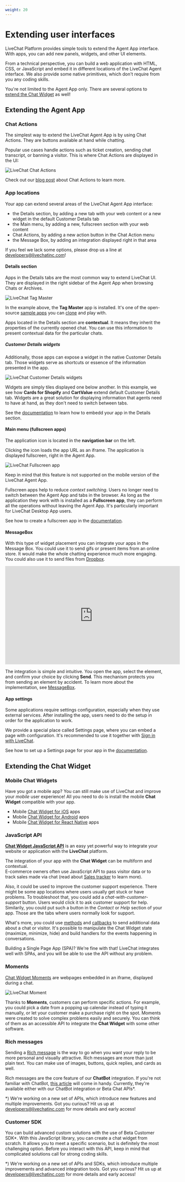 ```yaml
---
weight: 20
---
```


# Extending user interfaces

LiveChat Platform provides simple tools to extend the Agent App interface. With apps, you can add new panels, widgets, and other UI elements.

From a technical perspective, you can build a web application with HTML, CSS, or JavaScript and embed it in different locations of the LiveChat Agent interface. We also provide some native primitives, which don't require from you any coding skills.

You're not limited to the Agent App only. There are several options to [extend the Chat Widget](#extending-the-chat-widget) as well! 

## Extending the Agent App

### Chat Actions

The simplest way to extend the LiveChat Agent App is by using Chat Actions. They are buttons available at hand while chatting.

Popular use cases handle actions such as ticket creation, sending chat transcript, or banning a visitor. This is where Chat Actions are displayed in the UI:

![LiveChat Chat Actions](livechat-chat-actions.jpg)

<!-- ![Chat Actions](chat-actions-licence.png) -->

Check out our [blog post](https://developers.livechatinc.com/blog/chat-actions/) about Chat Actions to learn more.

### App locations

Your app can extend several areas of the LiveChat Agent App interface:

- the Details section, by adding a new tab with your web content or a new widget in the default Customer Details tab
- the Main menu, by adding a new, fullscreen section with your web content
- Chat Actions, by adding a new action button in the Chat Action menu
- the Message Box, by adding an integration displayed right in that area

If you feel we lack some options, please drop us a line at [developers@livechatinc.com](mailto:developers@livechatinc.com)!

#### Details section

Apps in the Details tabs are the most common way to extend LiveChat UI. They are displayed in the right sidebar of the Agent App when browsing Chats or Archives.

![LiveChat Tag Master](livechat-tag-master-app.jpg)

In the example above, the **Tag Master** app is installed. It's one of the open-source [sample apps](https://github.com/livechat/sample-apps) you can [clone](https://github.com/livechat/sample-apps/tree/master/Tag%20Master) and play with.

Apps located in the Details section are **contextual**. It means they inherit the properties of the currently opened chat. You can use this information to present contextual data for the particular chats.

##### Customer Details widgets

Additionally, those apps can expose a widget in the native Customer Details tab. Those widgets serve as shortcuts or essence of the information presented in the app.

![LiveChat Customer Details widgets](livechat-cards-for-shopify.jpg)

Widgets are simply tiles displayed one below another. In this example, we see how **Cards for Shopify** and **CartValue** extend default Customer Details tab. Widgets are a great solution for displaying information that agents need to have at hand, as they don't need to switch between tabs.

See the [documentation](https://developers.livechatinc.com/docs/agent-app-widgets/) to learn how to embedd your app in the Details section.

#### Main menu (fullscreen apps)

The application icon is located in the **navigation bar** on the left.

Clicking the icon loads the app URL as an iframe. The application is displayed fullscreen, right in the Agent App.

![LiveChat Fullscreen app](livechat-fullscreen-app.jpg)

Keep in mind that this feature is not supported on the mobile version of the LiveChat Agent App.

Fullscreen apps help to reduce _context switching_. Users no longer need to switch between the Agent App and tabs in the browser. As long as the application they work with is installed as a **Fullscreen app**, they can perform all the operations without leaving the Agent App. It's particularly important for LiveChat Desktop App users.

See how to create a fullscreen app in the [documentation](https://developers.livechatinc.com/docs/agent-app-widgets/).

#### MessageBox

With this type of widget placement you can integrate your apps in the Message Box. You could use it to send gifs or present items from an online store. It would make the whole chatting experience much more engaging. You could also use it to send files from [Dropbox](https://www.livechatinc.com/marketplace/apps/dropbox/).

<iframe width="560" height="315" src="https://www.youtube.com/embed/P07QVFOrT04" frameborder="0" allow="accelerometer; autoplay; encrypted-media; gyroscope; picture-in-picture" allowfullscreen></iframe>

The integration is simple and intuitive. You open the app, select the element, and confirm your choice by clicking **Send**. This mechanism protects you from sending an element by accident. To learn more about the implementation, see [MessageBox](https://developers.livechatinc.com/docs/agent-app-widgets/#messagebox).

#### App settings

Some applications require settings configuration, especially when they use external services. After installing the app, users need to do the setup in order for the application to work.

We provide a special place called Settings page, where you can embed a page with configuration. It's recommended to use it together with [Sign in with LiveChat](/docs/sign-in-with-livechat/).

See how to set up a Settings page for your app in the [documentation](https://developers.livechatinc.com/docs/agent-app-widgets/).

## Extending the Chat Widget

### Mobile Chat Widgets

Have you got a mobile app? You can still make use of LiveChat and improve your *mobile* user experience! All you need to do is install the mobile **Chat Widget** compatible with your app.

- Mobile [Chat Widget for iOS](https://developers.livechatinc.com/docs/ios-widget/) apps
- Mobile [Chat Widget for Android](https://developers.livechatinc.com/docs/android-widget/) apps
- Mobile [Chat Widget for React Native](https://developers.livechatinc.com/docs/react-native-livechat/) apps 
 

### JavaScript API

[**Chat Widget JavaScript API**](https://developers.livechatinc.com/docs/js-api/) is an easy yet powerful way to integrate your website or application with the **LiveChat** platform.

The integration of your app with the **Chat Widget** can be multiform and contextual.      
E-commerce owners often use JavaScript API to pass visitor data or to track sales made via chat (read about [Sales tracker](https://www.livechatinc.com/kb/sales-tracker/) to learn more).

Also, it could be used to improve the customer support experience. There might be some app locations where users usually get stuck or have problems. To troubleshoot that, you could add a _chat-with-customer-support_ button. Users would click it to ask customer support for help. Similarily, you could put such a button in the _Contact_ or _Help_ section of your app. Those are the tabs where users normally look for support.

What's more, you could use [methods](https://developers.livechatinc.com/docs/js-api/#methods) and [callbacks](https://developers.livechatinc.com/docs/js-api/#callbacks) to send additional data about a chat or visitor. It's possible to manipulate the Chat Widget state (maximize, minimize, hide) and build handlers for the events happening in conversations.

Building a Single Page App (SPA)? We're fine with that! LiveChat integrates well with SPAs, and you will be able to use the API without any problem.


### Moments

[Chat Widget Moments](https://developers.livechatinc.com/docs/chat-widget-moments/) are webpages embedded in an iframe, displayed during a chat. 

![LiveChat Moment](livechat-moments-in-chat.jpg)

Thanks to **Moments**, customers can perform specific actions. For example, you could pick a date from a popping up calendar instead of typing it manually, or let your customer make a purchase right on the spot. Moments were created to solve complex problems easily and securely. You can think of them as an accessible API to integrate the **Chat Widget** with some other software. 


### Rich messages

Sending a [Rich message](https://www.livechatinc.com/kb/rich-messages/) is the way to go when you want your reply to be more personal and visually attractive. Rich messages are more than just plain text. You can make use of images, buttons, quick replies, and cards as well. 

Rich messages are the core feature of our **ChatBot** integration. If you're not familiar with ChatBot, [this article](https://www.livechatinc.com/kb/chatbots-explained/) will come in handy. Currently, they're available either with our ChatBot integration or Beta Chat APIs*.

<div class="note">
*) We're working on a new set of APIs, which introduce new features and multiple improvements. Got you curious? Hit us up at <a href="mailto:developers@livechatinc.com">developers@livechatinc.com</a> for more details and early access!
</div>


### Customer SDK

You can build advanced custom solutions with the use of Beta Customer SDK*. With this JavaScript library, you can create a chat widget from scratch. It allows you to meet a specific scenario, but is definitely the most challenging option.
Before you interact with this API, keep in mind that complicated solutions call for strong coding skills. 

<div class="note">
*) We're working on a new set of APIs and SDKs, which introduce multiple improvements and advanced integration tools. Got you curious? Hit us up at <a href="mailto:developers@livechatinc.com">developers@livechatinc.com</a> for more details and early access!
</div>


 
